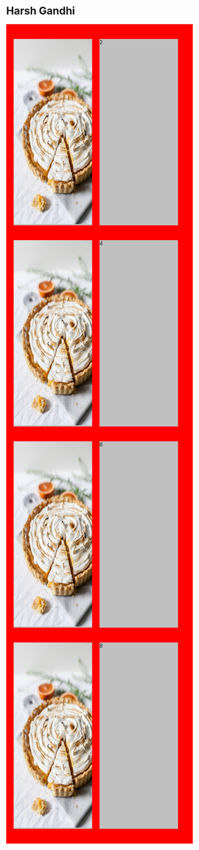 
<head>
<meta charset="utf-8">
<!--<link rel="stylesheet" href="styles.css">-->
<style>
.grid-container {
  display: grid;
  grid-template-columns: 50% 50%;
  background: red;
  padding: 20px;
  }
.grid-item{
  background: rgb(192,192,192);
  margin-bottom: 20px;
  margin-top: 20px;
  margin-right:20px;
}
</style>
</head>
<body>
<h1>Harsh Gandhi</h1>
<div class="grid-container">
  <div class="grid-item"><img src="flower.jpg" alt="Pie:)" style="width:500px;height:500px;"></div>
  <div class="grid-item">2</div>
  <div class="grid-item"><img src="flower.jpg" alt="Pie:)" style="width:500px;height:500px;"></div>
  <div class="grid-item">4</div>
  <div class="grid-item"><img src="flower.jpg" alt="Pie:)" style="width:500px;height:500px;"></div>
  <div class="grid-item">6</div>
  <div class="grid-item"><img src="flower.jpg" alt="Pie:)" style="width:500px;height:500px;"></div>
  <div class="grid-item">8</div>
</div>
</body>



